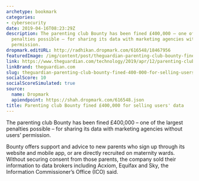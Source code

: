 ```yaml
---
archetype: bookmark
categories:
- cybersecurity
date: 2019-04-16T08:23:29Z
description: The parenting club Bounty has been fined £400,000 – one of the largest
  penalties possible – for sharing its data with marketing agencies without users’
  permission.
dropmark.editURL: http://radhikan.dropmark.com/616548/18467956
featuredImage: /img/content/post/theguardian-parenting-club-bounty-fined-400-000-for-selling-users-data.jpg
link: https://www.theguardian.com/technology/2019/apr/12/parenting-club-bounty-fined-selling-users-data
linkBrand: theguardian.com
slug: theguardian-parenting-club-bounty-fined-400-000-for-selling-users-data
socialScore: 10
socialScoreSimulated: true
source:
  name: Dropmark
  apiendpoint: https://shah.dropmark.com/616548.json
title: Parenting club Bounty fined £400,000 for selling users' data
---
```

The parenting club Bounty has been fined £400,000 – one of the largest penalties possible – for sharing its data with marketing agencies without users’ permission.

Bounty offers support and advice to new parents who sign up through its website and mobile app, or are directly recruited on maternity wards. Without securing consent from those parents, the company sold their information to data brokers including Acxiom, Equifax and Sky, the Information Commissioner’s Office (ICO) said.


